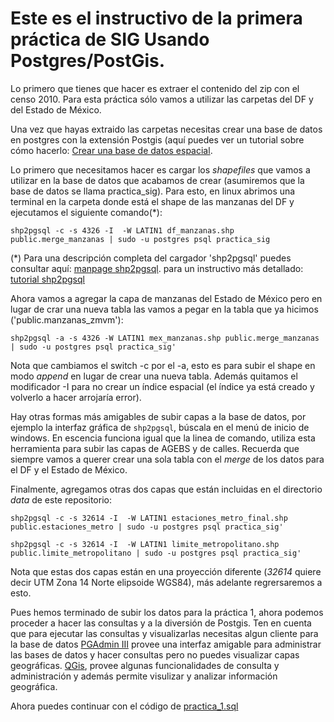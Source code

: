 Este es el instructivo de la primera práctica de SIG Usando Postgres/PostGis.
=============

Lo primero que tienes que hacer es extraer el contenido del zip con el censo 2010. Para esta práctica sólo vamos a utilizar
 las carpetas del DF y del Estado de México.

 Una vez que hayas extraido las carpetas necesitas crear una base de datos en postgres con la extensión Postgis (aquí puedes ver un tutorial sobre cómo hacerlo:
 [Crear una base de datos espacial](http://workshops.boundlessgeo.com/postgis-intro/creating_db.html).

 Lo primero que necesitamos hacer es cargar los _shapefiles_ que vamos a utilizar en la base de datos que acabamos de crear (asumiremos que la base de datos se llama practica_sig). Para esto, en linux abrimos una terminal en la carpeta donde está el shape de las manzanas del DF y ejecutamos el siguiente comando(*):

    shp2pgsql -c -s 4326 -I  -W LATIN1 df_manzanas.shp public.merge_manzanas | sudo -u postgres psql practica_sig

 (*) Para una descripción completa del cargador 'shp2pgsql' puedes consultar aquí: [manpage shp2pgsql](http://man.cx/shp2pgsql).
para un instructivo más detallado: [tutorial shp2pgsql](http://suite.opengeo.org/docs/dataadmin/pgGettingStarted/shp2pgsql.html)

Ahora vamos a agregar la capa de manzanas del Estado de México pero en lugar de crar una nueva tabla las vamos a pegar en la tabla que ya hicimos ('public.manzanas_zmvm'):

    shp2pgsql -a -s 4326 -W LATIN1 mex_manzanas.shp public.merge_manzanas | sudo -u postgres psql practica_sig'

 Nota que cambiamos el switch -c por el -a, esto es para subir el shape en modo _append_ en lugar de crear una nueva tabla. Además quitamos el modificador -I para no crear un índice espacial (el índice ya está creado y volverlo a hacer arrojaría error).

 Hay otras formas más amigables de subir capas a la base de datos, por ejemplo la interfaz gráfica de `shp2pgsql`, búscala en el menú de inicio de windows. En escencia funciona igual que la linea de comando, utiliza esta herramienta para subir las capas de AGEBS y de calles. Recuerda que siempre vamos a querer crear una sola tabla con el _merge_ de los datos para el DF y el Estado de México.

 Finalmente, agregamos otras dos capas que están incluidas en el directorio _data_ de este repositorio:

    shp2pgsql -c -s 32614 -I  -W LATIN1 estaciones_metro_final.shp public.estaciones_metro | sudo -u postgres psql practica_sig'

    shp2pgsql -c -s 32614 -I  -W LATIN1 limite_metropolitano.shp public.limite_metropolitano | sudo -u postgres psql practica_sig'

  Nota que estas dos capas están en una proyección diferente (_32614_ quiere decir UTM Zona 14 Norte elipsoide WGS84), más adelante regrersaremos a esto.

  Pues hemos terminado de subir los datos para la práctica 1, ahora podemos proceder a hacer las consultas y a la diversión de Postgis. Ten en cuenta que para ejecutar las consultas y visualizarlas necesitas algun cliente para la base de datos [PGAdmin III](http://www.pgadmin.org/) provee una interfaz amigable para administrar las bases de datos y hacer consultas pero no puedes visualizar capas geográficas. [QGis](http://www.qgis.org/en/site/), provee algunas funcionalidades de consulta y administración y además permite visulizar y analizar información geográfica.

 Ahora puedes continuar con el código de [practica_1.sql](https://github.com/plablo09/practicas_sig/blob/master/practica_1/practica_1.sql)
